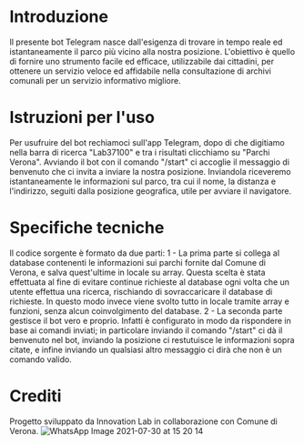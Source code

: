 # Introduzione
Il presente bot Telegram nasce dall'esigenza di trovare in tempo reale ed istantaneamente il parco più vicino alla nostra posizione. L'obiettivo è quello di fornire uno strumento facile ed efficace, utilizzabile dai cittadini, per ottenere un servizio veloce ed affidabile nella consultazione di archivi comunali per un servizio informativo migliore.
# Istruzioni per l'uso
Per usufruire del bot rechiamoci sull'app Telegram, dopo di che digitiamo nella barra di ricerca "Lab37100" e tra i risultati clicchiamo su "Parchi Verona".
Avviando il bot con il comando "/start" ci accoglie il messaggio di benvenuto che ci invita a inviare la nostra posizione. Inviandola riceveremo istantaneamente le informazioni sul parco, tra cui il nome, la distanza e l'indirizzo, seguiti dalla posizione geografica, utile per avviare il navigatore.
# Specifiche tecniche
Il codice sorgente è formato da due parti:
1 - La prima parte si collega al database contenenti le informazioni sui parchi fornite dal Comune di Verona, e salva quest'ultime in locale su array. Questa scelta è stata
    effettuata al fine di evitare continue richieste al database ogni volta che un utente effettua una ricerca, rischiando di sovraccaricare il database di richieste. In questo
    modo invece viene svolto tutto in locale tramite array e funzioni, senza alcun coinvolgimento del database.
2 - La seconda parte gestisce il bot vero e proprio. Infatti è configurato in modo da rispondere in base ai comandi inviati; in particolare inviando il comando "/start" ci dà il
    benvenuto nel bot, inviando la posizione ci restutuisce le informazioni sopra citate, e infine inviando un qualsiasi altro messaggio ci dirà che non è un comando valido.
# Crediti
Progetto sviluppato da Innovation Lab in collaborazione con Comune di Verona.
![WhatsApp Image 2021-07-30 at 15 20 14](https://user-images.githubusercontent.com/87977853/127863204-46d984eb-4025-479b-b6e6-4bd8f8e38c5c.jpeg)
